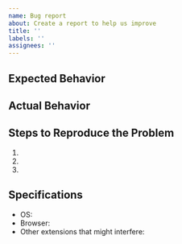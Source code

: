 ```yaml
---
name: Bug report
about: Create a report to help us improve
title: ''
labels: ''
assignees: ''
---
```


## Expected Behavior

## Actual Behavior

## Steps to Reproduce the Problem

1.
1.
1.

## Specifications

- OS:
- Browser:
- Other extensions that might interfere:
